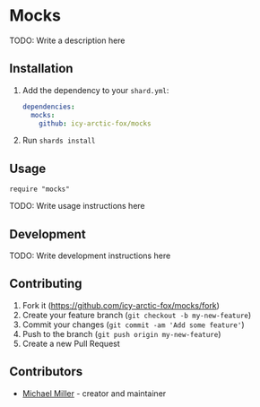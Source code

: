 # Mocks

TODO: Write a description here

## Installation

1. Add the dependency to your `shard.yml`:

   ```yaml
   dependencies:
     mocks:
       github: icy-arctic-fox/mocks
   ```

2. Run `shards install`

## Usage

```crystal
require "mocks"
```

TODO: Write usage instructions here

## Development

TODO: Write development instructions here

## Contributing

1. Fork it (<https://github.com/icy-arctic-fox/mocks/fork>)
2. Create your feature branch (`git checkout -b my-new-feature`)
3. Commit your changes (`git commit -am 'Add some feature'`)
4. Push to the branch (`git push origin my-new-feature`)
5. Create a new Pull Request

## Contributors

- [Michael Miller](https://github.com/icy-arctic-fox) - creator and maintainer
